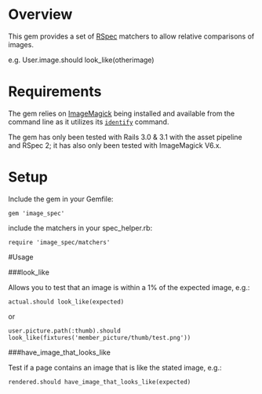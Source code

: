 # Overview

This gem provides a set of [RSpec](http://rspec.info) matchers to allow relative comparisons of images.

e.g. User.image.should look_like(otherimage)

# Requirements

The gem relies on [ImageMagick](http://www.imagemagick.org/) being installed and available from the command line as it utilizes its [`identify`](http://www.imagemagick.org/script/identify.php) command.

The gem has only been tested with Rails 3.0 & 3.1 with the asset pipeline and RSpec 2; it has also only been tested with ImageMagick V6.x.

# Setup

Include the gem in your Gemfile:

~~~~ { ruby }
gem 'image_spec'
~~~~

include the matchers in your spec_helper.rb:

~~~~ { ruby }
require 'image_spec/matchers'
~~~~

#Usage

###look_like

Allows you to test that an image is within a 1% of the expected image, e.g.:

~~~~ { ruby }
actual.should look_like(expected)
~~~~

or

~~~~ { ruby }
user.picture.path(:thumb).should look_like(fixtures('member_picture/thumb/test.png'))
~~~~

###have_image_that_looks_like

Test if a page contains an image that is like the stated image, e.g.:

~~~~ { ruby }
rendered.should have_image_that_looks_like(expected)
~~~~
